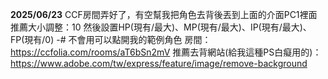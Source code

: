 **2025/06/23**
CCF房間弄好了，有空幫我把角色去背後丟到上面的介面PC1裡面
推薦大小調整：10
然後設置HP(現有/最大)、MP(現有/最大)、IP(現有/最大)、FP(現有/0)
-# 不會用可以點開我的範例角色
房間：<https://ccfolia.com/rooms/aT6bSn2mV>
推薦去背網站(給我這種PS白癡用的)：<https://www.adobe.com/tw/express/feature/image/remove-background>

